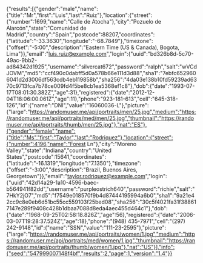 {"results":[{"gender":"male","name":{"title":"Mr","first":"Luis","last":"Ruiz"},"location":{"street":{"number":1699,"name":"Calle de Atocha"},"city":"Pozuelo de Alarcón","state":"Comunidad de Madrid","country":"Spain","postcode":88207,"coordinates":{"latitude":"-33.3630","longitude":"-68.7849"},"timezone":{"offset":"-5:00","description":"Eastern Time (US & Canada), Bogota, Lima"}},"email":"luis.ruiz@example.com","login":{"uuid":"bd326b8d-5c70-49ac-9bb2-ad84342d1925","username":"silvercat672","password":"ralph","salt":"wVCdJOVM","md5":"ccf490c0dabff5d0a578b66e111d3d88","sha1":"7ebfc6529606041d2d3006df563cdb4eb119858b","sha256":"4da03e138b10fd59239ad6370c9713fca7b78ce009fd4f5be8cb1ea5368ef1c8"},"dob":{"date":"1993-07-17T08:01:30.382Z","age":31},"registered":{"date":"2012-12-04T18:06:00.061Z","age":11},"phone":"923-181-613","cell":"645-318-126","id":{"name":"DNI","value":"16060036-L"},"picture":{"large":"https://randomuser.me/api/portraits/men/25.jpg","medium":"https://randomuser.me/api/portraits/med/men/25.jpg","thumbnail":"https://randomuser.me/api/portraits/thumb/men/25.jpg"},"nat":"ES"},{"gender":"female","name":{"title":"Ms","first":"Taylor","last":"Rodriquez"},"location":{"street":{"number":4196,"name":"Forest Ln"},"city":"Moreno Valley","state":"Indiana","country":"United States","postcode":15641,"coordinates":{"latitude":"-16.1319","longitude":"7.1350"},"timezone":{"offset":"-3:00","description":"Brazil, Buenos Aires, Georgetown"}},"email":"taylor.rodriquez@example.com","login":{"uuid":"42d14a29-1a10-4596-baec-b564941f82dd","username":"purpleostrich640","password":"richie","salt":"7HkY2jO7","md5":"f7549e018570f9b4d87444195994a6b0","sha1":"9a21e42cc9c8e0eb6d51bc55cc559103f25bed08","sha256":"30c5f4021fa31f388617147e289f9408c428b1dbaa7088d8eda4aec455d464c1"},"dob":{"date":"1968-09-25T02:58:18.826Z","age":56},"registered":{"date":"2006-03-07T19:28:37.524Z","age":18},"phone":"(948) 435-7971","cell":"(297) 242-9148","id":{"name":"SSN","value":"111-23-2595"},"picture":{"large":"https://randomuser.me/api/portraits/women/1.jpg","medium":"https://randomuser.me/api/portraits/med/women/1.jpg","thumbnail":"https://randomuser.me/api/portraits/thumb/women/1.jpg"},"nat":"US"}],"info":{"seed":"547999007148f4bf","results":2,"page":1,"version":"1.4"}}